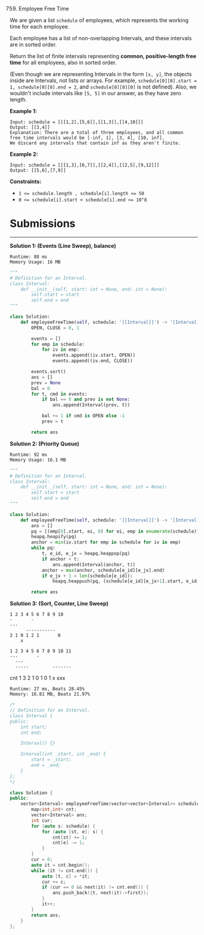759. Employee Free Time

We are given a list `schedule` of employees, which represents the working time for each employee.

Each employee has a list of non-overlapping Intervals, and these intervals are in sorted order.

Return the list of finite intervals representing **common, positive-length free time** for all employees, also in sorted order.

(Even though we are representing Intervals in the form `[x, y]`, the objects inside are Intervals, not lists or arrays. For example, `schedule[0][0].start = 1, schedule[0][0].end = 2`, and `schedule[0][0][0]` is not defined).  Also, we wouldn't include intervals like `[5, 5]` in our answer, as they have zero length.

 

**Example 1:**
```
Input: schedule = [[[1,2],[5,6]],[[1,3]],[[4,10]]]
Output: [[3,4]]
Explanation: There are a total of three employees, and all common
free time intervals would be [-inf, 1], [3, 4], [10, inf].
We discard any intervals that contain inf as they aren't finite.
```

**Example 2:**
```
Input: schedule = [[[1,3],[6,7]],[[2,4]],[[2,5],[9,12]]]
Output: [[5,6],[7,9]]
```

**Constraints:**

* `1 <= schedule.length , schedule[i].length <= 50`
* `0 <= schedule[i].start < schedule[i].end <= 10^8`

# Submissions
---
**Solution 1: (Events (Line Sweep), balance)**
```
Runtime: 88 ms
Memory Usage: 16 MB
```
```python
"""
# Definition for an Interval.
class Interval:
    def __init__(self, start: int = None, end: int = None):
        self.start = start
        self.end = end
"""

class Solution:
    def employeeFreeTime(self, schedule: '[[Interval]]') -> '[Interval]':
        OPEN, CLOSE = 0, 1

        events = []
        for emp in schedule:
            for iv in emp:
                events.append((iv.start, OPEN))
                events.append((iv.end, CLOSE))

        events.sort()
        ans = []
        prev = None
        bal = 0
        for t, cmd in events:
            if bal == 0 and prev is not None:
                ans.append(Interval(prev, t))

            bal += 1 if cmd is OPEN else -1
            prev = t

        return ans
```

**Solution 2: (Priority Queue)**
```
Runtime: 92 ms
Memory Usage: 16.1 MB
```
```python
"""
# Definition for an Interval.
class Interval:
    def __init__(self, start: int = None, end: int = None):
        self.start = start
        self.end = end
"""

class Solution:
    def employeeFreeTime(self, schedule: '[[Interval]]') -> '[Interval]':
        ans = []
        pq = [(emp[0].start, ei, 0) for ei, emp in enumerate(schedule)]
        heapq.heapify(pq)
        anchor = min(iv.start for emp in schedule for iv in emp)
        while pq:
            t, e_id, e_jx = heapq.heappop(pq)
            if anchor < t:
                ans.append(Interval(anchor, t))
            anchor = max(anchor, schedule[e_id][e_jx].end)
            if e_jx + 1 < len(schedule[e_id]):
                heapq.heappush(pq, (schedule[e_id][e_jx+1].start, e_id, e_jx+1))

        return ans
```

**Solution 3: (Sort, Counter, Line Sweep)**

    1 2 3 4 5 6 7 8 9 10
    -       -
    ---
          -----------
    2 1 0 1 2 1       0
        x             

    1 2 3 4 5 6 7 8 9 10 11 
    ---       -
      ---
      -----         -------
cnt 1 3 2 1 0 1 0   1
            x   xxx

```
Runtime: 27 ms, Beats 28.45%
Memory: 16.81 MB, Beats 21.97%
```
```c++
/*
// Definition for an Interval.
class Interval {
public:
    int start;
    int end;

    Interval() {}

    Interval(int _start, int _end) {
        start = _start;
        end = _end;
    }
};
*/

class Solution {
public:
    vector<Interval> employeeFreeTime(vector<vector<Interval>> schedule) {
        map<int,int> cnt;
        vector<Interval> ans;
        int cur;
        for (auto s: schedule) {
            for (auto [st, e]: s) {
                cnt[st] += 1;
                cnt[e] -= 1;
            }
        }
        cur = 0;
        auto it = cnt.begin();
        while (it != cnt.end()) {
            auto [t, c] = *it;
            cur += c;
            if (cur == 0 && next(it) != cnt.end()) {
                ans.push_back({t, next(it)->first});
            }
            it++;
        }
        return ans;
    }
};
```
